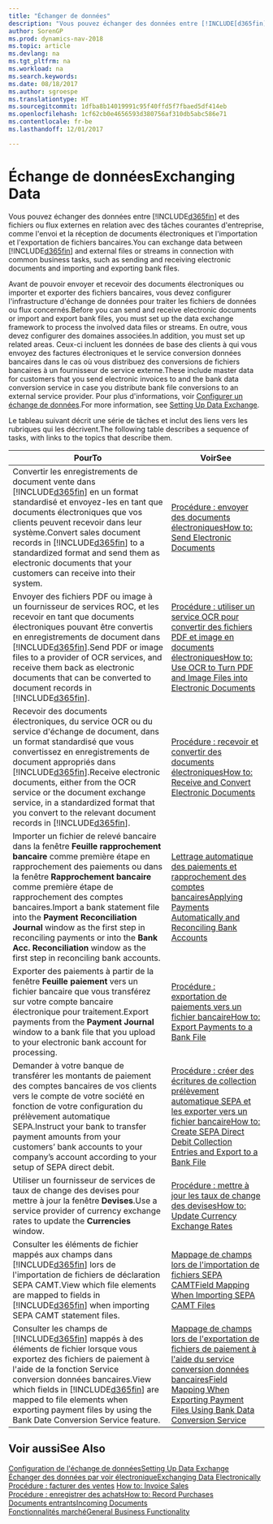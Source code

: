 ```yaml
---
title: "Échanger de données"
description: "Vous pouvez échanger des données entre [!INCLUDE[d365fin](includes/d365fin_md.md)] et des fichiers ou flux externes en relation avec des tâches courantes d'entreprise, comme l'envoi et la réception de documents électroniques et l'importation et l'exportation de fichiers bancaires."
author: SorenGP
ms.prod: dynamics-nav-2018
ms.topic: article
ms.devlang: na
ms.tgt_pltfrm: na
ms.workload: na
ms.search.keywords: 
ms.date: 08/18/2017
ms.author: sgroespe
ms.translationtype: HT
ms.sourcegitcommit: 1dfba8b14019991c95f40ffd5f7fbaed5df414eb
ms.openlocfilehash: 1cf62cb0e4656593d380756af310db5abc586e71
ms.contentlocale: fr-be
ms.lasthandoff: 12/01/2017

---
```

# <a name="exchanging-data"></a><span data-ttu-id="f5bf6-103">Échange de données</span><span class="sxs-lookup"><span data-stu-id="f5bf6-103">Exchanging Data</span></span>
<span data-ttu-id="f5bf6-104">Vous pouvez échanger des données entre [!INCLUDE[d365fin](includes/d365fin_md.md)] et des fichiers ou flux externes en relation avec des tâches courantes d'entreprise, comme l'envoi et la réception de documents électroniques et l'importation et l'exportation de fichiers bancaires.</span><span class="sxs-lookup"><span data-stu-id="f5bf6-104">You can exchange data between [!INCLUDE[d365fin](includes/d365fin_md.md)] and external files or streams in connection with common business tasks, such as sending and receiving electronic documents and importing and exporting bank files.</span></span>  

<span data-ttu-id="f5bf6-105">Avant de pouvoir envoyer et recevoir des documents électroniques ou importer et exporter des fichiers bancaires, vous devez configurer l'infrastructure d'échange de données pour traiter les fichiers de données ou flux concernés.</span><span class="sxs-lookup"><span data-stu-id="f5bf6-105">Before you can send and receive electronic documents or import and export bank files, you must set up the data exchange framework to process the involved data files or streams.</span></span> <span data-ttu-id="f5bf6-106">En outre, vous devez configurer des domaines associées.</span><span class="sxs-lookup"><span data-stu-id="f5bf6-106">In addition, you must set up related areas.</span></span> <span data-ttu-id="f5bf6-107">Ceux-ci incluent les données de base des clients à qui vous envoyez des factures électroniques et le service conversion données bancaires dans le cas où vous distribuez des conversions de fichiers bancaires à un fournisseur de service externe.</span><span class="sxs-lookup"><span data-stu-id="f5bf6-107">These include master data for customers that you send electronic invoices to and the bank data conversion service in case you distribute bank file conversions to an external service provider.</span></span> <span data-ttu-id="f5bf6-108">Pour plus d'informations, voir [Configurer un échange de données](across-set-up-data-exchange.md).</span><span class="sxs-lookup"><span data-stu-id="f5bf6-108">For more information, see [Setting Up Data Exchange](across-set-up-data-exchange.md).</span></span>  

 <span data-ttu-id="f5bf6-109">Le tableau suivant décrit une série de tâches et inclut des liens vers les rubriques qui les décrivent.</span><span class="sxs-lookup"><span data-stu-id="f5bf6-109">The following table describes a sequence of tasks, with links to the topics that describe them.</span></span>  

|<span data-ttu-id="f5bf6-110">**Pour**</span><span class="sxs-lookup"><span data-stu-id="f5bf6-110">**To**</span></span>|<span data-ttu-id="f5bf6-111">**Voir**</span><span class="sxs-lookup"><span data-stu-id="f5bf6-111">**See**</span></span>|  
|------------|-------------|  
|<span data-ttu-id="f5bf6-112">Convertir les enregistrements de document vente dans [!INCLUDE[d365fin](includes/d365fin_md.md)] en un format standardisé et envoyez\-les en tant que documents électroniques que vos clients peuvent recevoir dans leur système.</span><span class="sxs-lookup"><span data-stu-id="f5bf6-112">Convert sales document records in [!INCLUDE[d365fin](includes/d365fin_md.md)] to a standardized format and send them as electronic documents that your customers can receive into their system.</span></span>|[<span data-ttu-id="f5bf6-113">Procédure : envoyer des documents électroniques</span><span class="sxs-lookup"><span data-stu-id="f5bf6-113">How to: Send Electronic Documents</span></span>](sales-how-to-send-electronic-documents.md)|  
|<span data-ttu-id="f5bf6-114">Envoyer des fichiers PDF ou image à un fournisseur de services ROC, et les recevoir en tant que documents électroniques pouvant être convertis en enregistrements de document dans [!INCLUDE[d365fin](includes/d365fin_md.md)].</span><span class="sxs-lookup"><span data-stu-id="f5bf6-114">Send PDF or image files to a provider of OCR services, and receive them back as electronic documents that can be converted to document records in [!INCLUDE[d365fin](includes/d365fin_md.md)].</span></span>|[<span data-ttu-id="f5bf6-115">Procédure : utiliser un service OCR pour convertir des fichiers PDF et image en documents électroniques</span><span class="sxs-lookup"><span data-stu-id="f5bf6-115">How to: Use OCR to Turn PDF and Image Files into Electronic Documents</span></span>](across-how-use-ocr-pdf-images-files.md)|  
|<span data-ttu-id="f5bf6-116">Recevoir des documents électroniques, du service OCR ou du service d'échange de document, dans un format standardisé que vous convertissez en enregistrements de document appropriés dans [!INCLUDE[d365fin](includes/d365fin_md.md)].</span><span class="sxs-lookup"><span data-stu-id="f5bf6-116">Receive electronic documents, either from the OCR service or the document exchange service, in a standardized format that you convert to the relevant document records in [!INCLUDE[d365fin](includes/d365fin_md.md)].</span></span>|[<span data-ttu-id="f5bf6-117">Procédure : recevoir et convertir des documents électroniques</span><span class="sxs-lookup"><span data-stu-id="f5bf6-117">How to: Receive and Convert Electronic Documents</span></span>](purchasing-how-to-receive-and-convert-electronic-documents.md)|  
|<span data-ttu-id="f5bf6-118">Importer un fichier de relevé bancaire dans la fenêtre **Feuille rapprochement bancaire** comme première étape en rapprochement des paiements ou dans la fenêtre **Rapprochement bancaire** comme première étape de rapprochement des comptes bancaires.</span><span class="sxs-lookup"><span data-stu-id="f5bf6-118">Import a bank statement file into the **Payment Reconciliation Journal** window as the first step in reconciling payments or into the **Bank Acc. Reconciliation** window as the first step in reconciling bank accounts.</span></span>|[<span data-ttu-id="f5bf6-119">Lettrage automatique des paiements et rapprochement des comptes bancaires</span><span class="sxs-lookup"><span data-stu-id="f5bf6-119">Applying Payments Automatically and Reconciling Bank Accounts</span></span>](receivables-apply-payments-auto-reconcile-bank-accounts.md)|  
|<span data-ttu-id="f5bf6-120">Exporter des paiements à partir de la fenêtre **Feuille paiement** vers un fichier bancaire que vous transférez sur votre compte bancaire électronique pour traitement.</span><span class="sxs-lookup"><span data-stu-id="f5bf6-120">Export payments from the **Payment Journal** window to a bank file that you upload to your electronic bank account for processing.</span></span>|[<span data-ttu-id="f5bf6-121">Procédure : exportation de paiements vers un fichier bancaire</span><span class="sxs-lookup"><span data-stu-id="f5bf6-121">How to: Export Payments to a Bank File</span></span>](payables-how-export-payments-bank-file.md)|  
|<span data-ttu-id="f5bf6-122">Demander à votre banque de transférer les montants de paiement des comptes bancaires de vos clients vers le compte de votre société en fonction de votre configuration du prélèvement automatique SEPA.</span><span class="sxs-lookup"><span data-stu-id="f5bf6-122">Instruct your bank to transfer payment amounts from your customers’ bank accounts to your company’s account according to your setup of SEPA direct debit.</span></span>|[<span data-ttu-id="f5bf6-123">Procédure : créer des écritures de collection prélèvement automatique SEPA et les exporter vers un fichier bancaire</span><span class="sxs-lookup"><span data-stu-id="f5bf6-123">How to: Create SEPA Direct Debit Collection Entries and Export to a Bank File</span></span>](finance-how-create-sepa-direct-debit-collection-entries-export-bank-file.md)|  
|<span data-ttu-id="f5bf6-124">Utiliser un fournisseur de services de taux de change des devises pour mettre à jour la fenêtre **Devises**.</span><span class="sxs-lookup"><span data-stu-id="f5bf6-124">Use a service provider of currency exchange rates to update the **Currencies** window.</span></span>|[<span data-ttu-id="f5bf6-125">Procédure : mettre à jour les taux de change des devises</span><span class="sxs-lookup"><span data-stu-id="f5bf6-125">How to: Update Currency Exchange Rates</span></span>](finance-how-update-currencies.md)|  
|<span data-ttu-id="f5bf6-126">Consulter les éléments de fichier mappés aux champs dans [!INCLUDE[d365fin](includes/d365fin_md.md)] lors de l'importation de fichiers de déclaration SEPA CAMT.</span><span class="sxs-lookup"><span data-stu-id="f5bf6-126">View which file elements are mapped to fields in [!INCLUDE[d365fin](includes/d365fin_md.md)] when importing SEPA CAMT statement files.</span></span>|[<span data-ttu-id="f5bf6-127">Mappage de champs lors de l'importation de fichiers SEPA CAMT</span><span class="sxs-lookup"><span data-stu-id="f5bf6-127">Field Mapping When Importing SEPA CAMT Files</span></span>](across-field-mapping-when-importing-sepa-camt-files.md)|  
|<span data-ttu-id="f5bf6-128">Consulter les champs de [!INCLUDE[d365fin](includes/d365fin_md.md)] mappés à des éléments de fichier lorsque vous exportez des fichiers de paiement à l'aide de la fonction Service conversion données bancaires.</span><span class="sxs-lookup"><span data-stu-id="f5bf6-128">View which fields in [!INCLUDE[d365fin](includes/d365fin_md.md)] are mapped to file elements when exporting payment files by using the Bank Date Conversion Service feature.</span></span>|[<span data-ttu-id="f5bf6-129">Mappage de champs lors de l'exportation de fichiers de paiement à l'aide du service conversion données bancaires</span><span class="sxs-lookup"><span data-stu-id="f5bf6-129">Field Mapping When Exporting Payment Files Using Bank Data Conversion Service</span></span>](across-field-mapping-when-exporting-payment-files-using-bank-data-conversion-service.md)|  

## <a name="see-also"></a><span data-ttu-id="f5bf6-130">Voir aussi</span><span class="sxs-lookup"><span data-stu-id="f5bf6-130">See Also</span></span>  
[<span data-ttu-id="f5bf6-131">Configuration de l'échange de données</span><span class="sxs-lookup"><span data-stu-id="f5bf6-131">Setting Up Data Exchange</span></span>](across-set-up-data-exchange.md)  
[<span data-ttu-id="f5bf6-132">Échanger des données par voir électronique</span><span class="sxs-lookup"><span data-stu-id="f5bf6-132">Exchanging Data Electronically</span></span>](across-data-exchange.md)  
<span data-ttu-id="f5bf6-133">[Procédure : facturer des ventes](sales-how-invoice-sales.md) </span><span class="sxs-lookup"><span data-stu-id="f5bf6-133">[How to: Invoice Sales](sales-how-invoice-sales.md) </span></span>  
[<span data-ttu-id="f5bf6-134">Procédure : enregistrer des achats</span><span class="sxs-lookup"><span data-stu-id="f5bf6-134">How to: Record Purchases</span></span>](purchasing-how-record-purchases.md)  
[<span data-ttu-id="f5bf6-135">Documents entrants</span><span class="sxs-lookup"><span data-stu-id="f5bf6-135">Incoming Documents</span></span>](across-income-documents.md)  
[<span data-ttu-id="f5bf6-136">Fonctionnalités marché</span><span class="sxs-lookup"><span data-stu-id="f5bf6-136">General Business Functionality</span></span>](ui-across-business-areas.md)  

